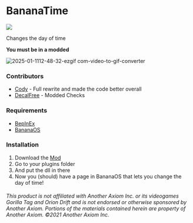 # BananaTime
<a href="https://github.com/defaultuser0-nerd/BananaTime/releases"><img src="https://img.shields.io/github/downloads/defaultuser0-nerd/BananaTime/total.svg?style=for-the-badge"></a>

Changes the day of time

**You must be in a modded**

![2025-01-1112-48-32-ezgif com-video-to-gif-converter](https://github.com/user-attachments/assets/7a87a972-4ef3-444d-8b95-28c135f14742)

### **Contributors**
 - [Cody](https://github.com/developer-cody) - Full rewrite and made the code better overall
 - [DecalFree](https://github.com/decalfree) - Modded Checks
### **Requirements**
 - [BepInEx](<https://github.com/BepInEx/BepInEx/releases/latest>)
 - [BananaOS](https://github.com/HuskyGT/Banana-OS)
### **Installation**
1. Download the [Mod](https://github.com/defaultuser0-nerd/BananaTime/releases/latest)
2. Go to your plugins folder
3. And put the dll in there
4. Now you (should) have a page in BananaOS that lets you change the day of time!
   
###### This product is not affiliated with Another Axiom Inc. or its videogames Gorilla Tag and Orion Drift and is not endorsed or otherwise sponsored by Another Axiom. Portions of the materials contained herein are property of Another Axiom. ©2021 Another Axiom Inc.
